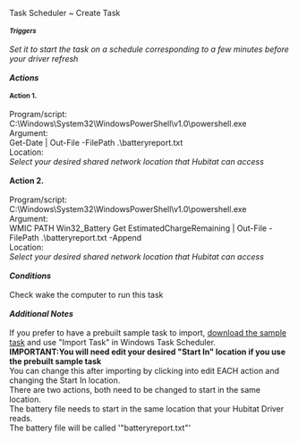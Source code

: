 Task Scheduler ~  Create Task
<br>
<br><strong><i><small>Triggers</small></i></strong>
<br>
<br><i>Set it to start the task on a schedule corresponding to a few minutes before your driver refresh</i>
<br>
<br><strong><i>Actions</i></strong>
<br>
<br><strong><small>Action 1.</small></strong> 
<br>
<br>Program/script:
<br>        C:\Windows\System32\WindowsPowerShell\v1.0\powershell.exe
<br>Argument:
<br>        Get-Date | Out-File -FilePath .\batteryreport.txt
<br>Location:
<br>        *Select your desired shared network location that Hubitat can access*
<br>
<br><strong>Action 2. </strong>
<br>
<br>Program/script:
<br>        C:\Windows\System32\WindowsPowerShell\v1.0\powershell.exe
<br>Argument:
<br>        WMIC PATH Win32_Battery Get EstimatedChargeRemaining | Out-File -FilePath .\batteryreport.txt -Append
<br>Location:
<br>        *Select your desired shared network location that Hubitat can access*
<br>
<br><strong><i>Conditions</i></strong>
<br>
<br>Check wake the computer to run this task
<br>
<br><strong><i>Additional Notes</i></strong>        
<br>If you prefer to have a prebuilt sample task to import, <a href="https://github.com/pentalingual/Hubitat/blob/main/Windows/Task%20Post%20battery%20Script.xml">download the sample task</a> and use "Import Task" in Windows Task Scheduler. 
<br><strong>IMPORTANT:You will need edit your desired "Start In" location if you use the prebuilt sample task</strong> 
<br>You can change this after importing by clicking into edit EACH action and changing the Start In location.
<br>There are two actions, both need to be changed to start in the same location.
<br>The battery file needs to start in the same location that your Hubitat Driver reads.
<br>The battery file will be called '"batteryreport.txt"'
